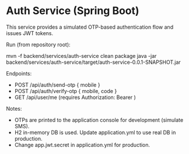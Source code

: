 # Auth Service (Spring Boot)

This service provides a simulated OTP-based authentication flow and issues JWT tokens.

Run (from repository root):

mvn -f backend/services/auth-service clean package
java -jar backend/services/auth-service/target/auth-service-0.0.1-SNAPSHOT.jar

Endpoints:

- POST /api/auth/send-otp { mobile }
- POST /api/auth/verify-otp { mobile, code }
- GET /api/user/me (requires Authorization: Bearer <token>)

Notes:

- OTPs are printed to the application console for development (simulate SMS).
- H2 in-memory DB is used. Update application.yml to use real DB in production.
- Change app.jwt.secret in application.yml for production.
